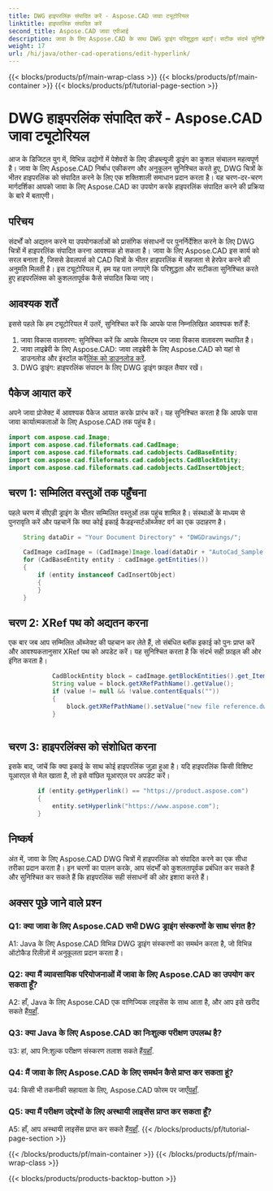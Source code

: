 ```yaml
---
title: DWG हाइपरलिंक संपादित करें - Aspose.CAD जावा ट्यूटोरियल
linktitle: हाइपरलिंक संपादित करें
second_title: Aspose.CAD जावा एपीआई
description: जावा के लिए Aspose.CAD के साथ DWG ड्राइंग परिशुद्धता बढ़ाएँ। सटीक संदर्भ सुनिश्चित करते हुए हाइपरलिंक को निर्बाध रूप से संपादित करें। अभी निशुल्क परीक्षण आज़माएं!
weight: 17
url: /hi/java/other-cad-operations/edit-hyperlink/
---
```


{{< blocks/products/pf/main-wrap-class >}}
{{< blocks/products/pf/main-container >}}
{{< blocks/products/pf/tutorial-page-section >}}

# DWG हाइपरलिंक संपादित करें - Aspose.CAD जावा ट्यूटोरियल

आज के डिजिटल युग में, विभिन्न उद्योगों में पेशेवरों के लिए डीडब्ल्यूजी ड्राइंग का कुशल संचालन महत्वपूर्ण है। जावा के लिए Aspose.CAD निर्बाध एकीकरण और अनुकूलन सुनिश्चित करते हुए, DWG चित्रों के भीतर हाइपरलिंक को संपादित करने के लिए एक शक्तिशाली समाधान प्रदान करता है। यह चरण-दर-चरण मार्गदर्शिका आपको जावा के लिए Aspose.CAD का उपयोग करके हाइपरलिंक संपादित करने की प्रक्रिया के बारे में बताएगी।

## परिचय

संदर्भों को अद्यतन करने या उपयोगकर्ताओं को प्रासंगिक संसाधनों पर पुनर्निर्देशित करने के लिए DWG चित्रों में हाइपरलिंक संपादित करना आवश्यक हो सकता है। जावा के लिए Aspose.CAD इस कार्य को सरल बनाता है, जिससे डेवलपर्स को CAD चित्रों के भीतर हाइपरलिंक में सहजता से हेरफेर करने की अनुमति मिलती है। इस ट्यूटोरियल में, हम यह पता लगाएंगे कि परिशुद्धता और सटीकता सुनिश्चित करते हुए हाइपरलिंक्स को कुशलतापूर्वक कैसे संपादित किया जाए।

## आवश्यक शर्तें

इससे पहले कि हम ट्यूटोरियल में उतरें, सुनिश्चित करें कि आपके पास निम्नलिखित आवश्यक शर्तें हैं:
1. जावा विकास वातावरण: सुनिश्चित करें कि आपके सिस्टम पर जावा विकास वातावरण स्थापित है।
2.  जावा लाइब्रेरी के लिए Aspose.CAD: जावा लाइब्रेरी के लिए Aspose.CAD को यहां से डाउनलोड और इंस्टॉल करें[लिंक को डाउनलोड करें](https://releases.aspose.com/cad/java/).
3. DWG ड्राइंग: हाइपरलिंक संपादन के लिए DWG ड्राइंग फ़ाइल तैयार रखें।

## पैकेज आयात करें

अपने जावा प्रोजेक्ट में आवश्यक पैकेज आयात करके प्रारंभ करें। यह सुनिश्चित करता है कि आपके पास जावा कार्यात्मकताओं के लिए Aspose.CAD तक पहुंच है।

```java
import com.aspose.cad.Image;
import com.aspose.cad.fileformats.cad.CadImage;
import com.aspose.cad.fileformats.cad.cadobjects.CadBaseEntity;
import com.aspose.cad.fileformats.cad.cadobjects.CadBlockEntity;
import com.aspose.cad.fileformats.cad.cadobjects.CadInsertObject;

```

## चरण 1: सम्मिलित वस्तुओं तक पहुँचना

पहले चरण में सीएडी ड्राइंग के भीतर सम्मिलित वस्तुओं तक पहुंच शामिल है। संस्थाओं के माध्यम से पुनरावृति करें और पहचानें कि क्या कोई इकाई कैडइन्सर्टऑब्जेक्ट वर्ग का एक उदाहरण है।

```java
    String dataDir = "Your Document Directory" + "DWGDrawings/";
    
    CadImage cadImage = (CadImage)Image.load(dataDir + "AutoCad_Sample.dwg");
    for (CadBaseEntity entity : cadImage.getEntities())
    {
        if (entity instanceof CadInsertObject)
        {
        }
	}
```

## चरण 2: XRef पथ को अद्यतन करना

एक बार जब आप सम्मिलित ऑब्जेक्ट की पहचान कर लेते हैं, तो संबंधित ब्लॉक इकाई को पुनः प्राप्त करें और आवश्यकतानुसार XRef पथ को अपडेट करें। यह सुनिश्चित करता है कि संदर्भ सही फ़ाइल की ओर इंगित करता है।

```java
			CadBlockEntity block = cadImage.getBlockEntities().get_Item(((CadInsertObject)entity).getName());
            String value = block.getXRefPathName().getValue();
            if (value != null && !value.contentEquals(""))
            {
                block.getXRefPathName().setValue("new file reference.dwg");
            }
    
```

## चरण 3: हाइपरलिंक्स को संशोधित करना

इसके बाद, जांचें कि क्या इकाई के साथ कोई हाइपरलिंक जुड़ा हुआ है। यदि हाइपरलिंक किसी विशिष्ट यूआरएल से मेल खाता है, तो इसे वांछित यूआरएल पर अपडेट करें।

```java
        if (entity.getHyperlink() == "https://product.aspose.com")
        {
            entity.setHyperlink("https://www.aspose.com");
        }
```

## निष्कर्ष

अंत में, जावा के लिए Aspose.CAD DWG चित्रों में हाइपरलिंक को संपादित करने का एक सीधा तरीका प्रदान करता है। इन चरणों का पालन करके, आप संदर्भों को कुशलतापूर्वक प्रबंधित कर सकते हैं और सुनिश्चित कर सकते हैं कि हाइपरलिंक सही संसाधनों की ओर इशारा करते हैं।

## अक्सर पूछे जाने वाले प्रश्न

### Q1: क्या जावा के लिए Aspose.CAD सभी DWG ड्राइंग संस्करणों के साथ संगत है?

A1: Java के लिए Aspose.CAD विभिन्न DWG ड्राइंग संस्करणों का समर्थन करता है, जो विभिन्न ऑटोकैड रिलीज़ों में अनुकूलता प्रदान करता है।

### Q2: क्या मैं व्यावसायिक परियोजनाओं में जावा के लिए Aspose.CAD का उपयोग कर सकता हूँ?

 A2: हाँ, Java के लिए Aspose.CAD एक वाणिज्यिक लाइसेंस के साथ आता है, और आप इसे खरीद सकते हैं[यहाँ](https://purchase.aspose.com/buy).

### Q3: क्या Java के लिए Aspose.CAD का निःशुल्क परीक्षण उपलब्ध है?

 उ3: हां, आप नि:शुल्क परीक्षण संस्करण तलाश सकते हैं[यहाँ](https://releases.aspose.com/).

### Q4: मैं जावा के लिए Aspose.CAD के लिए समर्थन कैसे प्राप्त कर सकता हूं?

 उ4: किसी भी तकनीकी सहायता के लिए, Aspose.CAD फोरम पर जाएँ[यहाँ](https://forum.aspose.com/c/cad/19).

### Q5: क्या मैं परीक्षण उद्देश्यों के लिए अस्थायी लाइसेंस प्राप्त कर सकता हूँ?

 A5: हाँ, आप अस्थायी लाइसेंस प्राप्त कर सकते हैं[यहाँ](https://purchase.aspose.com/temporary-license/).
{{< /blocks/products/pf/tutorial-page-section >}}

{{< /blocks/products/pf/main-container >}}
{{< /blocks/products/pf/main-wrap-class >}}

{{< blocks/products/products-backtop-button >}}
